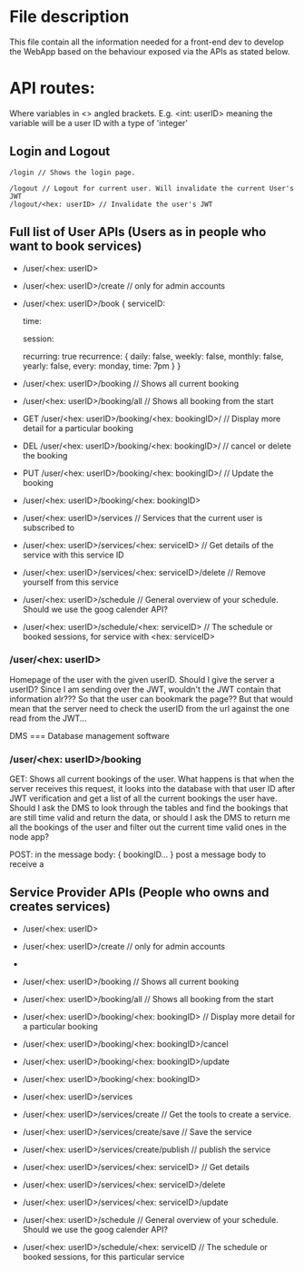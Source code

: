 # File description
This file contain all the information needed for a front-end dev to develop the WebApp based
on the behaviour exposed via the APIs as stated below.

# API routes:
Where variables in <> angled brackets. E.g.
<int: userID>
meaning the variable will be a user ID with a type of 'integer'


## Login and Logout
```url
/login // Shows the login page.
```


```url
/logout // Logout for current user. Will invalidate the current User's JWT
/logout/<hex: userID> // Invalidate the user's JWT
```

## Full list of User APIs	(Users as in people who want to book services)
- /user/<hex: userID>
- /user/<hex: userID>/create	// only for admin accounts
- /user/<hex: userID>/book {
	serviceID:
	
	time:
	
	session:

	recurring: true
	recurrence: {
		daily: false,
		weekly: false,
		monthly: false,
		yearly: false,
		every: monday,
		time: 7pm
	}
}


- /user/<hex: userID>/booking	// Shows all current booking
- /user/<hex: userID>/booking/all	// Shows all booking from the start

- GET /user/<hex: userID>/booking/<hex: bookingID>/	// Display more detail for a particular booking
- DEL /user/<hex: userID>/booking/<hex: bookingID>/	// cancel or delete the booking
- PUT /user/<hex: userID>/booking/<hex: bookingID>/	// Update the booking

- /user/<hex: userID>/booking/<hex: bookingID>

- /user/<hex: userID>/services // Services that the current user is subscribed to
- /user/<hex: userID>/services/<hex: serviceID>	// Get details of the service with this service ID
- /user/<hex: userID>/services/<hex: serviceID>/delete  // Remove yourself from this service

- /user/<hex: userID>/schedule	// General overview of your schedule. Should we use the goog calender API?
- /user/<hex: userID>/schedule/<hex: serviceID> // The schedule or booked sessions, for service with <hex: serviceID>



### /user/<hex: userID>
Homepage of the user with the given userID.
Should I give the server a userID? Since I am sending over the JWT, wouldn't the JWT contain that information alr???
So that the user can bookmark the page?? But that would mean that the server need to check the userID from the url
against the one read from the JWT...


DMS === Database management software

### /user/<hex: userID>/booking
GET:
Shows all current bookings of the user.
What happens is that when the server receives this request, it looks into the database with that user ID after JWT verification and get a list of all the current bookings the user have.
Should I ask the DMS to look through the tables and find the bookings that are still time valid and return the data, or should I ask the DMS to return me all the bookings of the user and filter out the current time valid ones in the node app?

POST:
in the message body: {
	bookingID...
}
post a message body to receive a 









## Service Provider APIs	(People who owns and creates services)
- /user/<hex: userID>
- /user/<hex: userID>/create	// only for admin accounts
- 
- /user/<hex: userID>/booking	// Shows all current booking
- /user/<hex: userID>/booking/all	// Shows all booking from the start
- /user/<hex: userID>/booking/<hex: bookingID>	// Display more detail for a particular booking
- /user/<hex: userID>/booking/<hex: bookingID>/cancel
- /user/<hex: userID>/booking/<hex: bookingID>/update
- /user/<hex: userID>/booking/<hex: bookingID>

- /user/<hex: userID>/services

- /user/<hex: userID>/services/create	// Get the tools to create a service.
- /user/<hex: userID>/services/create/save	// Save the service
- /user/<hex: userID>/services/create/publish	// publish the service

- /user/<hex: userID>/services/<hex: serviceID>	// Get details
- /user/<hex: userID>/services/<hex: serviceID>/delete
- /user/<hex: userID>/services/<hex: serviceID>/update

- /user/<hex: userID>/schedule	// General overview of your schedule. Should we use the goog calender API?
- /user/<hex: userID>/schedule/<hex: serviceID // The schedule or booked sessions, for this particular service




```js
```





```js
```